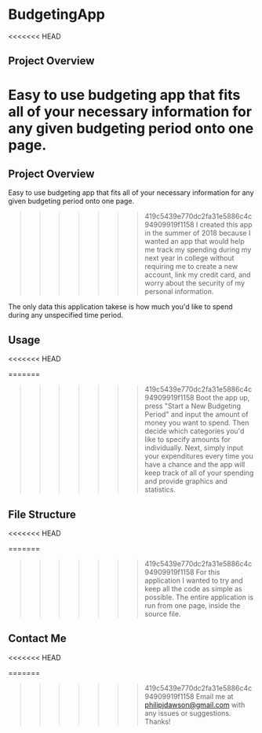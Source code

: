 # BudgetingApp
<<<<<<< HEAD

## Project Overview

Easy to use budgeting app that fits all of your necessary information for any given budgeting period onto one page.
=======
## Project Overview
Easy to use budgeting app that fits all of your necessary information for any given budgeting period onto one page. 
>>>>>>> 419c5439e770dc2fa31e5886c4c94909919f1158
I created this app in the summer of 2018 because I wanted an app that would help me track my spending during my next year in college without requiring me to create a new account, link my credit card, and worry about the security of my personal information.

The only data this application takese is how much you'd like to spend during any unspecified time period.

## Usage
<<<<<<< HEAD

=======
>>>>>>> 419c5439e770dc2fa31e5886c4c94909919f1158
Boot the app up, press "Start a New Budgeting Period" and input the amount of money you want to spend. Then
decide which categories you'd like to specify amounts for individually. Next, simply input your expenditures
every time you have a chance and the app will keep track of all of your spending and provide graphics and statistics.

## File Structure
<<<<<<< HEAD

=======
>>>>>>> 419c5439e770dc2fa31e5886c4c94909919f1158
For this application I wanted to try and keep all the code as simple as possible. The entire application is run from
one page, inside the source file.

## Contact Me
<<<<<<< HEAD

=======
>>>>>>> 419c5439e770dc2fa31e5886c4c94909919f1158
Email me at philipjdawson@gmail.com with any issues or suggestions. Thanks!
